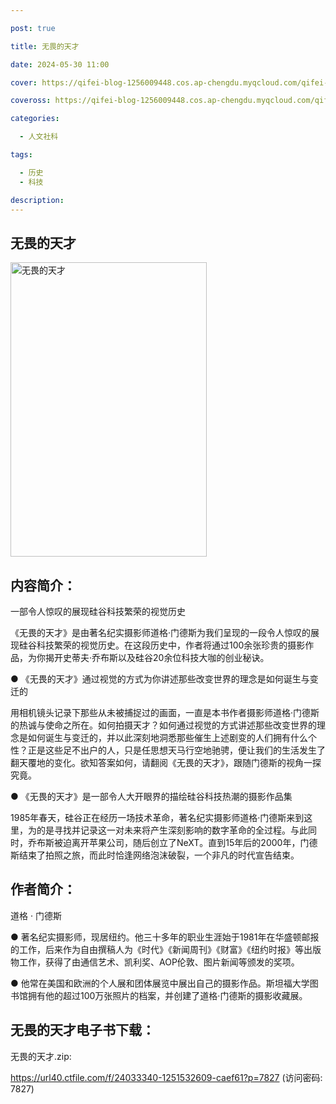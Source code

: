 ```yaml
---

post: true

title: 无畏的天才

date: 2024-05-30 11:00

cover: https://qifei-blog-1256009448.cos.ap-chengdu.myqcloud.com/qifei-blog/s33899944.jpg

coveross: https://qifei-blog-1256009448.cos.ap-chengdu.myqcloud.com/qifei-blog/s33899944.jpg

categories:

  - 人文社科

tags:

  - 历史
  - 科技

description:
---
```


## 无畏的天才

<img alt="无畏的天才" class="aligncenter loading" data-was-processed="true" decoding="async" fetchpriority="high" height="471" src="https://qifei-blog-1256009448.cos.ap-chengdu.myqcloud.com/qifei-blog/s33899944.jpg" style="cursor: zoom-in;" width="314"/>

## 内容简介：

一部令人惊叹的展现硅谷科技繁荣的视觉历史

《无畏的天才》是由著名纪实摄影师道格·门德斯为我们呈现的一段令人惊叹的展现硅谷科技繁荣的视觉历史。在这段历史中，作者将通过100余张珍贵的摄影作品，为你揭开史蒂夫·乔布斯以及硅谷20余位科技大咖的创业秘诀。

● 《无畏的天才》通过视觉的方式为你讲述那些改变世界的理念是如何诞生与变迁的

用相机镜头记录下那些从未被捕捉过的画面，一直是本书作者摄影师道格·门德斯的热诚与使命之所在。如何拍摄天才？如何通过视觉的方式讲述那些改变世界的理念是如何诞生与变迁的，并以此深刻地洞悉那些催生上述剧变的人们拥有什么个性？正是这些足不出户的人，只是任思想天马行空地驰骋，便让我们的生活发生了翻天覆地的变化。欲知答案如何，请翻阅《无畏的天才》，跟随门德斯的视角一探究竟。

● 《无畏的天才》是一部令人大开眼界的描绘硅谷科技热潮的摄影作品集

1985年春天，硅谷正在经历一场技术革命，著名纪实摄影师道格·门德斯来到这里，为的是寻找并记录这一对未来将产生深刻影响的数字革命的全过程。与此同时，乔布斯被迫离开苹果公司，随后创立了NeXT。直到15年后的2000年，门德斯结束了拍照之旅，而此时恰逢网络泡沫破裂，一个非凡的时代宣告结束。

## 作者简介：

道格 · 门德斯

● 著名纪实摄影师，现居纽约。他三十多年的职业生涯始于1981年在华盛顿邮报的工作，后来作为自由撰稿人为《时代》《新闻周刊》《财富》《纽约时报》等出版物工作，获得了由通信艺术、凯利奖、AOP伦敦、图片新闻等颁发的奖项。

● 他常在美国和欧洲的个人展和团体展览中展出自己的摄影作品。斯坦福大学图书馆拥有他的超过100万张照片的档案，并创建了道格·门德斯的摄影收藏展。

## 无畏的天才电子书下载：

无畏的天才.zip: 

https://url40.ctfile.com/f/24033340-1251532609-caef61?p=7827 (访问密码: 7827)
